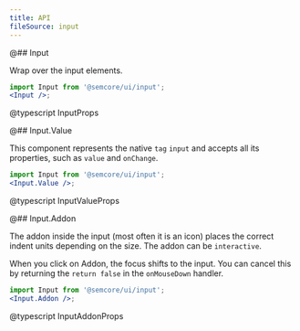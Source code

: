 ```yaml
---
title: API
fileSource: input
---
```


@## Input

Wrap over the input elements.

```jsx
import Input from '@semcore/ui/input';
<Input />;
```

@typescript InputProps

@## Input.Value

This component represents the native `tag` `input` and accepts all its properties, such as `value` and `onChange`.

```jsx
import Input from '@semcore/ui/input';
<Input.Value />;
```

@typescript InputValueProps

@## Input.Addon

The addon inside the input (most often it is an icon) places the correct indent units depending on the size. The addon can be `interactive`.

When you click on Addon, the focus shifts to the input. You can cancel this by returning the `return false` in the `onMouseDown` handler.

```jsx
import Input from '@semcore/ui/input';
<Input.Addon />;
```

@typescript InputAddonProps

